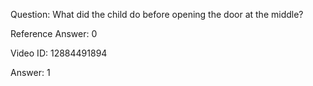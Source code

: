 Question: What did the child do before opening the door at the middle?

Reference Answer: 0

Video ID: 12884491894

Answer: 1

